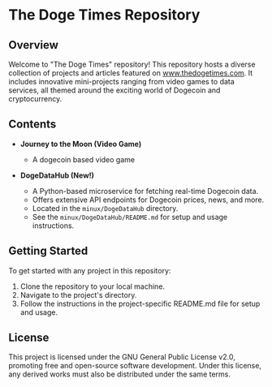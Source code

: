 
# The Doge Times Repository

## Overview
Welcome to "The Doge Times" repository! This repository hosts a diverse collection of projects and articles featured on www.thedogetimes.com. It includes innovative mini-projects ranging from video games to data services, all themed around the exciting world of Dogecoin and cryptocurrency.

## Contents

- **Journey to the Moon (Video Game)**
    - A dogecoin based video game

- **DogeDataHub (New!)**
    - A Python-based microservice for fetching real-time Dogecoin data.
    - Offers extensive API endpoints for Dogecoin prices, news, and more.
    - Located in the `minux/DogeDataHub` directory.
    - See the `minux/DogeDataHub/README.md` for setup and usage instructions.

## Getting Started
To get started with any project in this repository:
1. Clone the repository to your local machine.
2. Navigate to the project's directory.
3. Follow the instructions in the project-specific README.md file for setup and usage.

## License
This project is licensed under the GNU General Public License v2.0, promoting free and open-source software development. Under this license, any derived works must also be distributed under the same terms.
